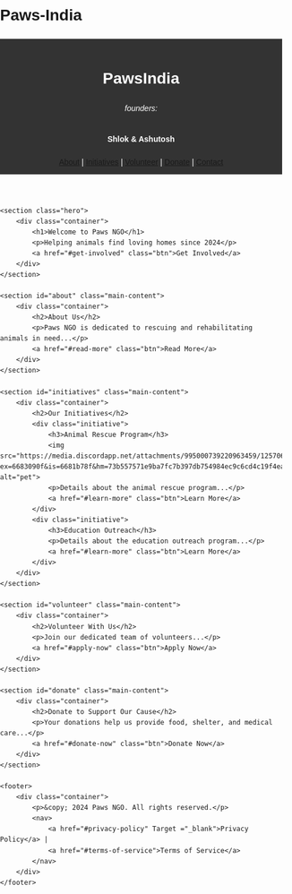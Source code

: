 # Paws-India
<!DOCTYPE html>
<html lang="en">
<head>
    <meta charset="UTF-8">
    <meta name="viewport" content="width=device-width, initial-scale=1.0">
    <title>Paws NGO</title>
    <style>
        /* CSS styles can be added here or in a separate stylesheet */
        body {
            font-family: Arial, sans-serif;
            line-height: 1.6;
            margin: 0;
            padding: 0;
        }
        header {
            background-color: #333;
            color: #fff;
            padding: 10px 0;
            text-align: center;
        }
        .container {
            width: 80%;
            margin: auto;
            overflow: hidden;
        }
        .hero {
            background: url('hero-image.jpg') no-repeat center center/cover;
            height: 400px;
            text-align: center;
            display: flex;
            flex-direction: column;
            justify-content: center;
            align-items: center;
            color: #7fa429;
        }
        .hero h1 {
            font-size: 3em;
            margin-bottom: 0;
        }
        .hero p {
            font-size: 1.5em;
            margin-top: 0;
        }
        .btn {
            display: inline-block;
            background-color: #4CAF50;
            color: #000000;
            padding: 10px 20px;
            text-decoration: none;
            border-radius: 5px;
            margin-top: 20px;
        }
        .btn:hover {
            background-color: #45a049;
        }
        .main-content {
            padding: 20px 0;
        }
        footer {
            background-color: #333;
            color: #59e086;
            text-align: center;
            padding: 10px 0;
            position: absolute;
            bottom: 0;
            width: 100%;
        }
    </style>
</head>
<body>
    <header>
        <div class="container">
            <h1>PawsIndia</h1>
            <h6>founders:</h6>
            <h4>Shlok & Ashutosh</h4>
            <nav>
                <a href="https://www.instagram.com/pawsindiango/?utm_source=ig_web_button_share_sheet" Target ="https://www.instagram.com/pawsindiango/?utm_source=ig_web_button_share_sheet">About</a> |
                <a href="#initiatives">Initiatives</a> |
                <a href="#volunteer">Volunteer</a> |
                <a href="#donate">Donate</a> |
                <a href="#contact">Contact</a>
            </nav>
        </div>
    </header>

    <section class="hero">
        <div class="container">
            <h1>Welcome to Paws NGO</h1>
            <p>Helping animals find loving homes since 2024</p>
            <a href="#get-involved" class="btn">Get Involved</a>
        </div>
    </section>

    <section id="about" class="main-content">
        <div class="container">
            <h2>About Us</h2>
            <p>Paws NGO is dedicated to rescuing and rehabilitating animals in need...</p>
            <a href="#read-more" class="btn">Read More</a>
        </div>
    </section>

    <section id="initiatives" class="main-content">
        <div class="container">
            <h2>Our Initiatives</h2>
            <div class="initiative">
                <h3>Animal Rescue Program</h3>
                <img src="https://media.discordapp.net/attachments/995000739220963459/1257061292242501653/dog.jpg?ex=6683090f&is=6681b78f&hm=73b557571e9ba7fc7b397db754984ec9c6cd4c19f4ead0a919c423afbe6303c8&=&format=webp&width=600&height=602" alt="pet">
                <p>Details about the animal rescue program...</p>
                <a href="#learn-more" class="btn">Learn More</a>
            </div>
            <div class="initiative">
                <h3>Education Outreach</h3>
                <p>Details about the education outreach program...</p>
                <a href="#learn-more" class="btn">Learn More</a>
            </div>
        </div>
    </section>

    <section id="volunteer" class="main-content">
        <div class="container">
            <h2>Volunteer With Us</h2>
            <p>Join our dedicated team of volunteers...</p>
            <a href="#apply-now" class="btn">Apply Now</a>
        </div>
    </section>

    <section id="donate" class="main-content">
        <div class="container">
            <h2>Donate to Support Our Cause</h2>
            <p>Your donations help us provide food, shelter, and medical care...</p>
            <a href="#donate-now" class="btn">Donate Now</a>
        </div>
    </section>

    <footer>
        <div class="container">
            <p>&copy; 2024 Paws NGO. All rights reserved.</p>
            <nav>
                <a href="#privacy-policy" Target ="_blank">Privacy Policy</a> |
                <a href="#terms-of-service">Terms of Service</a>
            </nav>
        </div>
    </footer>
</body>
</html>
